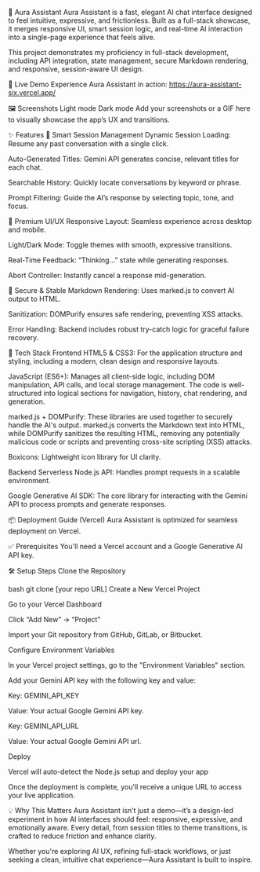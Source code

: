 🌌 Aura Assistant
Aura Assistant is a fast, elegant AI chat interface designed to feel intuitive, expressive, and frictionless. Built as a full-stack showcase, it merges responsive UI, smart session logic, and real-time AI interaction into a single-page experience that feels alive.

This project demonstrates my proficiency in full-stack development, including API integration, state management, secure Markdown rendering, and responsive, session-aware UI design.

🚀 Live Demo
Experience Aura Assistant in action: https://aura-assistant-six.vercel.app/

🖼️ Screenshots
Light mode Dark mode Add your screenshots or a GIF here to visually showcase the app’s UX and transitions.

✨ Features
🧠 Smart Session Management
Dynamic Session Loading: Resume any past conversation with a single click.

Auto-Generated Titles: Gemini API generates concise, relevant titles for each chat.

Searchable History: Quickly locate conversations by keyword or phrase.

Prompt Filtering: Guide the AI’s response by selecting topic, tone, and focus.

🎨 Premium UI/UX
Responsive Layout: Seamless experience across desktop and mobile.

Light/Dark Mode: Toggle themes with smooth, expressive transitions.

Real-Time Feedback: “Thinking…” state while generating responses.

Abort Controller: Instantly cancel a response mid-generation.

🔐 Secure & Stable
Markdown Rendering: Uses marked.js to convert AI output to HTML.

Sanitization: DOMPurify ensures safe rendering, preventing XSS attacks.

Error Handling: Backend includes robust try-catch logic for graceful failure recovery.

🧰 Tech Stack
Frontend
HTML5 & CSS3: For the application structure and styling, including a modern, clean design and responsive layouts.

JavaScript (ES6+): Manages all client-side logic, including DOM manipulation, API calls, and local storage management. The code is well-structured into logical sections for navigation, history, chat rendering, and generation.

marked.js + DOMPurify: These libraries are used together to securely handle the AI's output. marked.js converts the Markdown text into HTML, while DOMPurify sanitizes the resulting HTML, removing any potentially malicious code or scripts and preventing cross-site scripting (XSS) attacks.

Boxicons: Lightweight icon library for UI clarity.

Backend
Serverless Node.js API: Handles prompt requests in a scalable environment.

Google Generative AI SDK: The core library for interacting with the Gemini API to process prompts and generate responses.

📦 Deployment Guide (Vercel)
Aura Assistant is optimized for seamless deployment on Vercel.

✅ Prerequisites
You'll need a Vercel account and a Google Generative AI API key.

🛠️ Setup Steps
Clone the Repository

bash
git clone [your repo URL]
Create a New Vercel Project

Go to your Vercel Dashboard

Click “Add New” → “Project”

Import your Git repository from GitHub, GitLab, or Bitbucket.

Configure Environment Variables

In your Vercel project settings, go to the "Environment Variables" section.

Add your Gemini API key with the following key and value:

Key: GEMINI_API_KEY

Value: Your actual Google Gemini API key.

Key: GEMINI_API_URL

Value: Your actual Google Gemini API url.

Deploy

Vercel will auto-detect the Node.js setup and deploy your app

Once the deployment is complete, you'll receive a unique URL to access your live application.

💡 Why This Matters
Aura Assistant isn’t just a demo—it’s a design-led experiment in how AI interfaces should feel: responsive, expressive, and emotionally aware. Every detail, from session titles to theme transitions, is crafted to reduce friction and enhance clarity.

Whether you're exploring AI UX, refining full-stack workflows, or just seeking a clean, intuitive chat experience—Aura Assistant is built to inspire.
